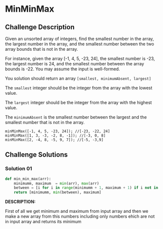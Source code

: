 # MinMinMax

## Challenge Description

Given an unsorted array of integers, find the smallest number in the 
array, the largest number in the array, and the smallest number between 
the two array bounds that is not in the array.

For instance, given the array [-1, 4, 5, -23, 24], the smallest 
number is -23, the largest number is 24, and the smallest number between
 the array bounds is -22. You may assume the input is well-formed.

You solution should return an array `[smallest, minimumAbsent, largest]`

The `smallest` integer should be the integer from the array with the lowest value.

The `largest` integer should be the integer from the array with the highest value.

The `minimumAbsent` is the smallest number between the largest and the smallest number that is not in the array.

```
minMinMax([-1, 4, 5, -23, 24]); //[-23, -22, 24]
minMinMax([1, 3, -3, -2, 8, -1]); //[-3, 0, 8]
minMinMax([2, -4, 8, -5, 9, 7]); //[-5, -3,9]

```

## Challenge Solutions

### Solution 01

```python
def min_min_max(arr):
    minimumm, maximum  = min(arr), max(arr)
    between = [i for i in range(minimumm + 1, maximum + 1) if i not in arr]
    return [minimumm, min(between), maximum]
```

**DESCRIPTION:**

First of all we get minimum and maximum from input array and then we make a new array from this numbers including only numbers ehich are not in input array and returns its minimum